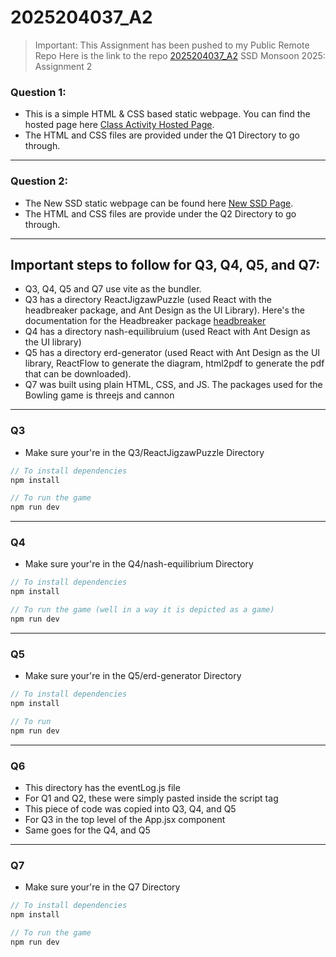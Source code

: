 # 2025204037_A2

> Important:
> This Assignment has been pushed to my Public Remote Repo
> Here is the link to the repo [2025204037_A2](https://github.com/RahulEChandCodes/2025204037_A2)
> SSD Monsoon 2025: Assignment 2

### Question 1:

- This is a simple HTML & CSS based static webpage. You can find the hosted page here [Class Activity Hosted Page](https://rahulechandcodes.github.io/ClassActivity/).
- The HTML and CSS files are provided under the Q1 Directory to go through.

---

### Question 2:

- The New SSD static webpage can be found here [New SSD Page](https://rahulechandcodes.github.io/ClassActivity/Q2/newssd.html).
- The HTML and CSS files are provide under the Q2 Directory to go through.

---

## Important steps to follow for Q3, Q4, Q5, and Q7:

- Q3, Q4, Q5 and Q7 use vite as the bundler.
- Q3 has a directory ReactJigzawPuzzle (used React with the headbreaker package, and Ant Design as the UI Library). Here's the documentation for the Headbreaker package [headbreaker](https://flbulgarelli.github.io/headbreaker/)
- Q4 has a directory nash-equilibruium (used React with Ant Design as the UI library)
- Q5 has a directory erd-generator (used React with Ant Design as the UI library, ReactFlow to generate the diagram, html2pdf to generate the pdf that can be downloaded).
- Q7 was built using plain HTML, CSS, and JS. The packages used for the Bowling game is threejs and cannon

---

### Q3

- Make sure your're in the Q3/ReactJigzawPuzzle Directory

```javascript
// To install dependencies
npm install

// To run the game
npm run dev
```

---

### Q4

- Make sure your're in the Q4/nash-equilibrium Directory

```javascript
// To install dependencies
npm install

// To run the game (well in a way it is depicted as a game)
npm run dev
```

---

### Q5

- Make sure your're in the Q5/erd-generator Directory

```javascript
// To install dependencies
npm install

// To run
npm run dev
```

---

### Q6

- This directory has the eventLog.js file
- For Q1 and Q2, these were simply pasted inside the script tag
- This piece of code was copied into Q3, Q4, and Q5
- For Q3 in the top level of the App.jsx component
- Same goes for the Q4, and Q5

---

### Q7

- Make sure your're in the Q7 Directory

```javascript
// To install dependencies
npm install

// To run the game
npm run dev
```

